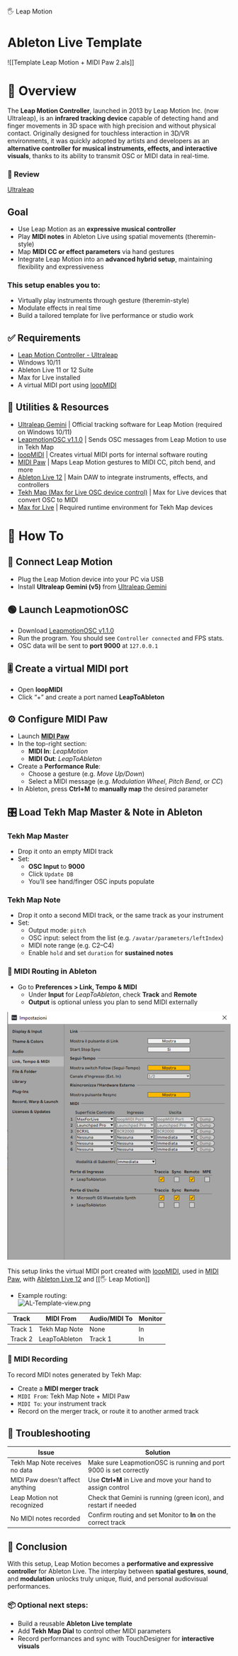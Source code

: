 🖐️ Leap Motion  
# Ableton Live Template  
![[Template Leap Motion + MIDI Paw 2.als]]

# 📄 Overview  
The **Leap Motion Controller**, launched in 2013 by Leap Motion Inc. (now Ultraleap), is an **infrared tracking device** capable of detecting hand and finger movements in 3D space with high precision and without physical contact. Originally designed for touchless interaction in 3D/VR environments, it was quickly adopted by artists and developers as an **alternative controller for musical instruments, effects, and interactive visuals**, thanks to its ability to transmit OSC or MIDI data in real-time.

### 📝 Review  
[Ultraleap](https://www.xrtoday.com/mixed-reality/ultraleap-leap-motion-controller-review/)

## Goal  
- Use Leap Motion as an **expressive musical controller**  
- Play **MIDI notes** in Ableton Live using spatial movements (theremin-style)  
- Map **MIDI CC or effect parameters** via hand gestures  
- Integrate Leap Motion into an **advanced hybrid setup**, maintaining flexibility and expressiveness  

### This setup enables you to:  
- Virtually play instruments through gesture (theremin-style)  
- Modulate effects in real time  
- Build a tailored template for live performance or studio work  

## ✅ Requirements  
- [Leap Motion Controller - Ultraleap](https://leap2.ultraleap.com/downloads/leap-motion-controller/)  
- Windows 10/11  
- Ableton Live 11 or 12 Suite  
- Max for Live installed  
- A virtual MIDI port using [loopMIDI](https://www.tobias-erichsen.de/software/loopmidi.html)

## 🧰 Utilities & Resources  
- [Ultraleap Gemini](https://www.ultraleap.com) | Official tracking software for Leap Motion (required on Windows 10/11)  
- [LeapmotionOSC v1.1.0](https://github.com/ThatGuyThimo/leapmotion-osc/releases) | Sends OSC messages from Leap Motion to use in Tekh Map  
- [loopMIDI](https://www.tobias-erichsen.de/software/loopmidi.html) | Creates virtual MIDI ports for internal software routing  
- [MIDI Paw](https://midipaw.com/) | Maps Leap Motion gestures to MIDI CC, pitch bend, and more  
- [Ableton Live 12](https://www.ableton.com/en/) | Main DAW to integrate instruments, effects, and controllers  
- [Tekh Map (Max for Live OSC device control)](https://thetapelessworld.com/post/93980893969/tekhmap) | Max for Live devices that convert OSC to MIDI  
- [Max for Live](https://maxforlive.com/) | Required runtime environment for Tekh Map devices  

# 📘 How To

## 🔌 Connect Leap Motion  
- Plug the Leap Motion device into your PC via USB  
- Install **Ultraleap Gemini (v5)** from [Ultraleap Gemini](https://www.ultraleap.com)

## 🟢 Launch LeapmotionOSC  
- Download [LeapmotionOSC v1.1.0](https://github.com/robbykraft/LeapmotionOSC)  
- Run the program. You should see `Controller connected` and FPS stats.  
- OSC data will be sent to **port 9000** at `127.0.0.1`

## 🎚️ Create a virtual MIDI port  
- Open **loopMIDI**  
- Click “+” and create a port named **LeapToAbleton**

## ⚙️ Configure MIDI Paw  
- Launch **[MIDI Paw](https://midipaw.com/manual/)**  
- In the top-right section:  
    - **MIDI In**: _LeapMotion_  
    - **MIDI Out**: _LeapToAbleton_  
- Create a **Performance Rule**:  
    - Choose a gesture (e.g. _Move Up/Down_)  
    - Select a MIDI message (e.g. _Modulation Wheel_, _Pitch Bend_, or _CC_)  
- In Ableton, press **Ctrl+M** to **manually map** the desired parameter

## 🎛️ Load Tekh Map Master & Note in Ableton

### Tekh Map Master  
- Drop it onto an empty MIDI track  
- Set:  
    - **OSC Input** to **9000**  
    - Click `Update DB`  
    - You’ll see hand/finger OSC inputs populate

### Tekh Map Note  
- Drop it onto a second MIDI track, or the same track as your instrument  
- Set:  
    - Output mode: `pitch`  
    - OSC input: select from the list (e.g. `/avatar/parameters/leftIndex`)  
    - MIDI note range (e.g. C2–C4)  
    - Enable `hold` and set `duration` for **sustained notes**

### 🎹 MIDI Routing in Ableton  
- Go to **Preferences > Link, Tempo & MIDI**  
    - Under **Input** for _LeapToAbleton_, check **Track** and **Remote**  
    - **Output** is optional unless you plan to send MIDI externally

![Link-Tempo-MIDI.png](https://github.com/runwithscissor/Leap-Motion-to-Ableton-Live/blob/db753c0228666fe3802f7fafd4d3ca37f49f5bdc/Link-Tempo-MIDI.png)


This setup links the virtual MIDI port created with [loopMIDI](https://www.tobias-erichsen.de/software/loopmidi.html), used in [MIDI Paw](https://midipaw.com/), with [Ableton Live 12](https://www.ableton.com/en/) and [[🖐️ Leap Motion]]

- Example routing:  
![AL-Template-view.png](https://github.com/runwithscissor/Leap-Motion-to-Ableton-Live/raw/main/screenshots/AL-Template-view.png)

| Track       | MIDI From     | Audio/MIDI To | Monitor |
|-------------|---------------|----------------|---------|
| Track 1     | Tekh Map Note | None           | In      |
| Track 2     | LeapToAbleton | Track 1        | In      |

### 🔴 MIDI Recording  
To record MIDI notes generated by Tekh Map:  
- Create a **MIDI merger track**  
- `MIDI From`: Tekh Map Note + MIDI Paw  
- `MIDI To`: your instrument track  
- Record on the merger track, or route it to another armed track

## 🧪 Troubleshooting

| Issue                             | Solution                                                                 |
|----------------------------------|--------------------------------------------------------------------------|
| Tekh Map Note receives no data   | Make sure LeapmotionOSC is running and port 9000 is set correctly        |
| MIDI Paw doesn’t affect anything | Use **Ctrl+M** in Live and move your hand to assign control              |
| Leap Motion not recognized       | Check that Gemini is running (green icon), and restart if needed         |
| No MIDI notes recorded           | Confirm routing and set Monitor to **In** on the correct track           |

## 📎 Conclusion  
With this setup, Leap Motion becomes a **performative and expressive controller** for Ableton Live. The interplay between **spatial gestures**, **sound**, and **modulation** unlocks truly unique, fluid, and personal audiovisual performances.

### 📦 Optional next steps:  
- Build a reusable **Ableton Live template**  
- Add **Tekh Map Dial** to control other MIDI parameters  
- Record performances and sync with TouchDesigner for **interactive visuals**
